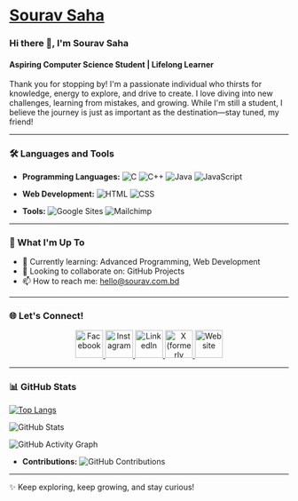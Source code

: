# [Sourav Saha](https://www.sourav.com.bd)

### Hi there 👋, I'm Sourav Saha

#### Aspiring Computer Science Student | Lifelong Learner

Thank you for stopping by!
I'm a passionate individual who thirsts for knowledge, energy to explore, and drive to create. I love diving into new challenges, learning from mistakes, and growing. While I'm still a student, I believe the journey is just as important as the destination—stay tuned, my friend!

---

### 🛠 Languages and Tools

* **Programming Languages:**
  ![C](https://img.shields.io/badge/-C-00599C?style=flat\&logo=c\&logoColor=white)
  ![C++](https://img.shields.io/badge/-C++-00599C?style=flat\&logo=c%2B%2B\&logoColor=white)
  ![Java](https://img.shields.io/badge/-Java-007396?style=flat\&logo=java\&logoColor=white)
  ![JavaScript](https://img.shields.io/badge/-JavaScript-F7DF1E?style=flat\&logo=javascript\&logoColor=black)

* **Web Development:**
  ![HTML](https://img.shields.io/badge/-HTML5-E34F26?style=flat\&logo=html5\&logoColor=white)
  ![CSS](https://img.shields.io/badge/-CSS3-1572B6?style=flat\&logo=css3\&logoColor=white)

* **Tools:**
  ![Google Sites](https://img.shields.io/badge/-Google%20Sites-34A853?style=flat\&logo=google\&logoColor=white)
  ![Mailchimp](https://img.shields.io/badge/-Mailchimp-FFE01B?style=flat\&logo=mailchimp\&logoColor=black)

---

### 🌱 What I'm Up To

* 🌱 Currently learning: Advanced Programming, Web Development
* 👯 Looking to collaborate on: GitHub Projects
* 📫 How to reach me: [hello@sourav.com.bd](mailto:hello@sourav.com.bd)

---

### 🌐 Let's Connect!

<div align="center">
  <a href="https://facebook.com/souravsahapartho" target="_blank">
    <img src="https://blogger.googleusercontent.com/img/b/R29vZ2xl/AVvXsEg8ug3P4x-ecI0FOGxCBdOTVgvjSHr9sVNxNSqfqS8H6ymuv1tLUlqfPReeMyR3wrhObem5nD7rZNpoXY1waKD7pM-FRmUAeW6P_RuGny9RJ1b2qm_o09XdSks_tTDnteoQ_LdiFDJ1Xz65JG-7Mr-fLHkrmGP_Z4gHX3RVWJ78QTrfTyA3GDx_Ex6SMz0/s512/facebook.png" alt="Facebook" width="50" height="50"/>
  </a>
  <a href="https://instagram.com/souravsahapartho" target="_blank">
    <img src="https://i.postimg.cc/JhkWw07w/instagram-2.png" alt="Instagram" width="50" height="50"/>
  </a>
  <a href="https://linkedin.com/in/souravsahapartho" target="_blank">
    <img src="https://blogger.googleusercontent.com/img/b/R29vZ2xl/AVvXsEhF1SDRBvgfZtp7smzqHVpMKLRvmnHGWTFjqzOH17OEkuqhE4_4ZHV2cgBKy2tYeRao5C3YZq4uYMbS50hZZfpoPqrLyQ9WraEDTXD7AufF5J4rm_teTQVAjDt5L-TSgjlCaj4fdLV99WER9KKVDDzG5yFk8CPwDoTLmVTgDUsNBz3kq6UnAsM3IZ4gBzM/s512/linkedin%20(2).png" alt="LinkedIn" width="50" height="50"/>
  </a>
  <a href="https://x.com/souravpartho" target="_blank">
    <img src="https://i.postimg.cc/76gqjSKc/twitter.png" alt="X (formerly Twitter)" width="50" height="50"/>
  </a>
  <a href="https://www.sourav.com.bd" target="_blank">
    <img src="https://i.postimg.cc/NFL2D6NG/web.png" alt="Website" width="50" height="50"/>
  </a>
</div>

---

### 📊 GitHub Stats

[![Top Langs](https://github-readme-stats.vercel.app/api/top-langs/?username=souravsahapartho\&layout=compact\&theme=radical\&langs_count=8)](https://github.com/souravsahapartho/github-readme-stats)

![GitHub Stats](https://github-readme-stats.vercel.app/api?username=souravsahapartho\&show_icons=true\&theme=radical)

![GitHub Activity Graph](https://github-readme-activity-graph.vercel.app/graph?username=souravsahapartho\&theme=radical\&bg_color=ffffff\&color=000000\&line=ff6347\&point=0000ff\&area=true\&hide_border=true)

* **Contributions:** ![GitHub Contributions](https://img.shields.io/badge/Contributions-365-brightgreen?style=flat\&logo=github\&logoColor=white)

---

✨ Keep exploring, keep growing, and stay curious!
